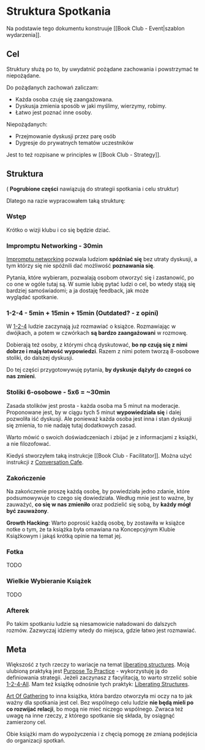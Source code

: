 # Struktura Spotkania
Na podstawie tego dokumentu konstruuje [[Book Club - Event|szablon wydarzenia]].

## Cel
Struktury służą po to, by uwydatnić pożądane zachowania i powstrzymać te niepożądane.

Do pożądanych zachowań zaliczam:
- Każda osoba czuję się zaangażowana.
- Dyskusja zmienia sposób w jaki myślimy, wierzymy, robimy.
- Łatwo jest poznać inne osoby.

Niepożądanych:
- Przejmowanie dyskusji przez parę osób
- Dygresje do prywatnych tematów uczestników

Jest to też rozpisane w principles w [[Book Club - Strategy]].

## Struktura
( **Pogrubione części** nawiązują do strategii spotkania i celu struktur)

Dlatego na razie wypracowałem taką strukturę:

### Wstęp
Krótko o wizji klubu i co się będzie dziać.

### Impromptu Networking - 30min
[Impromptu networking](https://www.liberatingstructures.com/2-impromptu-networking/) pozwala ludziom **spóźniać się** bez utraty dyskusji, 
a tym którzy się nie spóźnili dać możliwość **poznawania się**.

Pytania, które wybieram, pozwalają osobom otworzyć się i zastanowić, po co one w ogóle tutaj są.
W sumie lubię pytać ludzi o cel, bo wtedy stają się bardziej samoświadomi; a ja dostaję feedback, jak może wyglądać spotkanie.

### 1-2-4 - 5min + 15min + 15min (Outdated? - z opini) 
W [1-2-4](https://www.liberatingstructures.com/1-1-2-4-all/) ludzie zaczynają już rozmawiać o książce.
Rozmawiając w dwójkach, a potem w czwórkach **są bardzo zaangażowani** w rozmowę.

Dobierają też osoby, z którymi chcą dyskutować, **bo np czują się z nimi dobrze i mają łatwość wypowiedzi**.
Razem z nimi potem tworzą 8-osobowe stoliki, do dalszej dyskusji.

Do tej części przygotowywuję pytania, **by dyskusje dążyły do czegoś co nas zmieni**.

### Stoliki 6-osobowe - 5x6 = ~30min
Zasada stolików jest prosta - każda osoba ma 5 minut na moderacje.
Proponowane jest, by w ciągu tych 5 minut **wypowiedziała się** i dalej pozwoliła iść dyskusji.
Ale ponieważ każda osoba jest inna i stan dyskusji się zmienia, to nie nadaję tutaj dodatkowych zasad.

Warto mówić o swoich doświadczeniach i zbijać je z informacjami z książki, a nie filozofować.

Kiedyś stworzyłem taką instrukcje [[Book Club - Facilitator]].
Można użyć instrukcji z [Conversation Cafe](https://liberatingstructures.org.pl/conversation-cafe/).

### Zakończenie
Na zakończenie proszę każdą osobę, by powiedziała jedno zdanie, które podsumowywuje to czego się dowiedziała.
Według mnie jest to ważne, by zauważyć, **co się w nas zmieniło** oraz podzielić się sobą, by **każdy mógł być zauważony**.

**Growth Hacking**: Warto poprosić każdą osobę, by zostawiła w książce notke o tym, 
że ta książka była omawiana na Koncepcyjnym Klubie Książkowym i jakąś krótką opinie na temat jej.

### Fotka
TODO

### Wielkie Wybieranie Książek
TODO

### Afterek
Po takim spotkaniu ludzie są niesamowicie naładowani do dalszych rozmów.
Zazwyczaj idziemy wtedy do miejsca, gdzie łatwo jest rozmawiać.

## Meta
Większość z tych rzeczy to wariacje na temat [liberating structures](https://www.liberatingstructures.com/ls/).
Moją ulubioną praktyką jest [Purpose To Practice](https://www.liberatingstructures.com/33-purpose-to-practice-p2p/) - wykorzystuję ją do definiowania strategii.
Jeżeli zaczynasz z facylitacją, to warto strzelić sobie [1-2-4-All](https://www.liberatingstructures.com/1-1-2-4-all/).
Mam też książkę odnośnie tych praktyk: [Liberating Structures](https://www.liberatingstructures.com/bookstore).

[Art Of Gathering](https://www.priyaparker.com/book-art-of-gathering) to inna książka, która bardzo otworzyła mi oczy na to jak ważny dla spotkania jest cel.
Bez wspólnego celu ludzie **nie będą mieli po co rozwijać relacji**, bo mogą nie mieć niczego wspólnego.
Zwraca też uwagę na inne rzeczy, z którego spotkanie się składa, by osiągnąć zamierzony cel.

Obie książki mam do wypożyczenia i z chęcią pomogę ze zmianą podejścia do organizacji spotkań.
